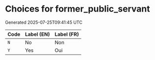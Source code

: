 # Choices for former_public_servant

Generated 2025-07-25T09:41:45 UTC

| Code | Label (EN) | Label (FR) |
|------|------------|------------|
| `N` | No | Non |
| `Y` | Yes | Oui |
